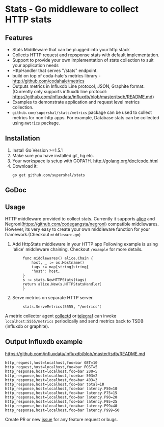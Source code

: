 # Stats - Go middleware to collect HTTP stats

## Features
 - Stats Middleware that can be plugged into your http stack
 - Collects HTTP request and repsponse stats with default implementation.
 - Support to provide your own implementation of stats collection to suit your application needs
 - HttpHandler that serves "/stats" endpoint.
 - build on top of coda-hale's metrics library - http://github.com/codahale/metrics
 - Outputs metrics in Influxdb Line protocol, JSON, Graphite format. (Currently only supports influxdb line protocol: https://github.com/influxdata/influxdb/blob/master/tsdb/README.md)
 - Examples to demonstrate application and request level metrics collection.
 - `github.com/supershal/stats/metrics` package can be used to collect metrics for non-http apps. For example, Database stats can be collected using `metrics` package.

Installation
------------
1. Install Go Version >=1.5.1
2. Make sure you have installed git, hg etc. 
3. Your workspace is setup with GOPATH. http://golang.org/doc/code.html
4. Download it:
	```
    go get github.com/supershal/stats
    ```

## GoDoc

## Usage
HTTP middleware provided to collect stats. Currently it supports [alice](https://github.com/justinas/alice) and Negroni(https://github.com/codegangsta/negroni) compatible middlewares. However, its very easy to create your own middleware function for your framework.(Checkout `middleware.go`)
 
1. Add HttpStats middleware in your HTTP app
Following example is using 'alice' middleware chaining. Checkout `/example` for more details.
```
		func middlewares() alice.Chain {
			host, _ := os.Hostname()
			tags := map[string]string{
			"host": host,
		}
		s := stats.NewHTTPStats(tags)
		return alice.New(s.HTTPStatsHandler)
		}
```
2. Serve metrics on separate HTTP server. 
``` 
		stats.ServeMetrics(5555, "/metrics") 
```
A metric collector agent [collectd](https://github.com/collectd/collectd) or [telegraf](https://github.com/influxdata/telegraf>) can invoke `localhost:5555/metrics` periodically and send metrics back to TSDB (influxdb or graphite).

## Output Influxdb example
https://github.com/influxdata/influxdb/blob/master/tsdb/README.md
```
http_request,host=localhost,foo=bar GET=10
http_request,host=localhost,foo=bar POST=5 
http_response,host=localhost,foo=bar 200=5
http_response,host=localhost,foo=bar 503=2
http_response,host=localhost,foo=bar 403=3
http_response,host=localhost,foo=bar total=10
http_response,host=localhost,foo=bar latency.P50=10
http_response,host=localhost,foo=bar latency.P75=15
http_response,host=localhost,foo=bar latency.P90=20
http_response,host=localhost,foo=bar latency.P95=25
http_response,host=localhost,foo=bar latency.P99=40
http_response,host=localhost,foo=bar latency.P999=50
```

Create PR or new [issue](https://github.com/supershal/stats/issues) for any feature request or bugs.
